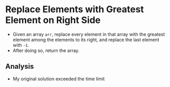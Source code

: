 # Replace Elements with Greatest Element on Right Side
- Given an array `arr`, replace every element in that array with the greatest element among the elements to its right, and replace the last element with `-1`.
- After doing so, return the array.

## Analysis
- My original solution exceeded the time limit
